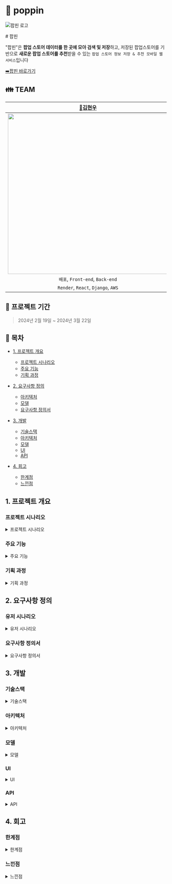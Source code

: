 # :pushpin: poppin
![팝핀 로고](https://github.com/limmyou/poppin/assets/145823967/3b759ff6-3757-4474-a767-b29cb5459d8b)

\# 팝핀

"팝핀"은 **팝업 스토어 데이터를 한 곳에 모아 검색 및 저장**하고, 저장된 팝업스토어를 기반으로 **새로운 팝업 스토어를 추천**받을 수 있는 `팝업 스토어 정보 저장 & 추천 모바일 웹 서비스`입니다

[:arrow_right:팝핀 바로가기](https://pop-pin.store/) 

:family: **TEAM**
---
|[:crown:김현우](https://github.com/kim-edwin)|[:smiley_cat:강희림](https://github.com/limmyou) |[:hatching_chick:장경민](https://github.com/wkdrudals)|[:rabbit:이윤아](https://github.com/YoooonaLee)|[:pizza:최민환](https://github.com/Hwannni)|
|:---:|:---:|:---:|:---:|:---:|
|<img width="500" src="https://github.com/limmyou/poppin/assets/145823967/de192276-80e5-43e6-962e-25f906ad28d6">|<img width="500" src="https://github.com/limmyou/poppin/assets/145823967/cb38a500-5672-40cc-a331-e518697b66aa">|<img width="500" src="https://github.com/limmyou/poppin/assets/145823967/cb38a500-5672-40cc-a331-e518697b66aa">|<img width="500" src="https://github.com/limmyou/poppin/assets/145823967/cb38a500-5672-40cc-a331-e518697b66aa">|<img width="500" src="https://github.com/limmyou/poppin/assets/145823967/de192276-80e5-43e6-962e-25f906ad28d6">|
|`배포`, `Front-end`, `Back-end`|`Data Cleansing`|`Back-end`|`Back-end`|`Back-end`|
|`Render`, `React`, `Django`, `AWS`|`MariaDB`|`Airflow`|` `|` `|

**:calendar: 프로젝트 기간**
---
> 2024년 2월 19일 ~ 2024년 3월 22일

**:page_facing_up: 목차**
---

- [1. 프로젝트 개요](#1.-프로젝트-개요)
  - [프로젝트 시나리오](#프로젝트-시나리오)
  - [주요 기능](#주요-기능)
  - [기획 과정](#기획-과정)
 
- [2. 요구사항 정의](#2.-요구사항-정의)
  - [아키텍처](#아키텍처)
  - [모델](#모델)
  - [요구사항 정의서](#요구사항-정의서)
    
- [3. 개발](#3.-개발)
  - [기술스택](#기술스택)
  - [아키텍처](#아키텍처)
  - [모델](#모델)
  - [UI](#ui)
  - [API](#api)

- [4. 회고](#4.-회고)
  - [한계점](#한계점)
  - [느낀점](#느낀점)

## 1. 프로젝트 개요
  ### 프로젝트 시나리오
<details><summary>프로젝트 시나리오</summary><br>


</details>

  ### 주요 기능
<details><summary>주요 기능</summary><br>

**:triangular_flag_on_post:팝업 스토어 정보** 
```
현재 진행중/예정중인 팝업 스토어 
- 팝업 스토어 상세 정보 
- 이용후기
- 원문 기사 이동
- 위시리스트
- URL 공유 
- 리포트 작성
- 지도 
```
**:mag_right:팝업 스토어 검색 기능** 
```
- 날짜 선택
- 지역 선택
- 실시간 인기 검색어
```
**:thumbsup:팝업 스토어 추천 기능** 
```
위치 기반 추천
콘텐츠 기반 추천 
사용자 기반 추천 
```
**:eyes:최근 조회한 스토어** 
```
최근 조회한 스토어 목록
```
**:hearts:위시리스트** 
```
좋아요 한 스토어 목록
```
</details>

  ### 기획 과정
<details><summary>기획 과정</summary><br>
  
1. Notion 문서 [확인하기](https://www.notion.so/bad6778516b340408f10a3f7def106a8?pvs=4)
![노션](https://github.com/kim-edwin/RepoHeart/assets/145823967/f1d5fa4b-fb96-41c5-8584-a5e47983c907)

2. WBS [확인하기](https://docs.google.com/spreadsheets/d/1B9ElpTqgXPPfNXbQ8e2fhkwKi8PkeVj9/edit#gid=1081654881)
<img width="755" alt="WBS" src="https://github.com/limmyou/poppin/assets/145823967/fb2bdbd4-bb63-4102-b4ce-1920d1e76e87">

</details>
 
## 2. 요구사항 정의
  ### 유저 시나리오
<details><summary>유저 시나리오</summary><br>

:raising_hand:**우리 서비스를 이용할 유저**
```


```
  
</details>

  ### 요구사항 정의서
<details><summary>요구사항 정의서</summary><br>

:arrow_right: 요구사항 정의서 [확인하기](https://docs.google.com/document/d/1JX9v3cqvaIEHgLycZyrtmindwnDn3m1oBwyAH20dLG4/edit?usp=sharing)

![요구사항정의서](https://github.com/kim-edwin/RepoHeart/assets/145823967/97d33827-04fb-42a7-abf8-654bb8510846)

</details>

## 3. 개발
  ### 기술스택
<details><summary>기술스택</summary><br>

**Environment**<br>
<img src="https://img.shields.io/badge/visualstudiocode-007ACC?style=for-the-badge&logo=visualstudiocode&logoColor=white">
<img src="https://img.shields.io/badge/amazonec2-FF9900?style=for-the-badge&logo=amazonec2&logoColor=white">
<img src="https://img.shields.io/badge/github-181717?style=for-the-badge&logo=github&logoColor=white">
<img src="https://img.shields.io/badge/notion-000000?style=for-the-badge&logo=notion&logoColor=white">


**Development**<br>
<img src="https://img.shields.io/badge/python-3776AB?style=for-the-badge&logo=python&logoColor=white"> 
<img src="https://img.shields.io/badge/django-092E20?style=for-the-badge&logo=django&logoColor=white">
<img src="https://img.shields.io/badge/apacheairflow-017CEE?style=for-the-badge&logo=apacheairflow&logoColor=white">
<img src="https://img.shields.io/badge/react-61DAFB?style=for-the-badge&logo=react&logoColor=white">

**Deployment**<br>
<img src="https://img.shields.io/badge/render-46E3B75?style=for-the-badge&logo=render&logoColor=white">

**DBMS**<br>
<img src="https://img.shields.io/badge/mariaDB-003545?style=for-the-badge&logo=mariaDB&logoColor=white">

</details>

  ### 아키텍처
<details><summary>아키텍처</summary><br>

:arrow_right: 시스템 아키텍처 [확인하기](https://repeated-sidewalk-fe0.notion.site/a9520cff59ec49a4bd9cdea24c70443b)
![시스템아키텍처](https://github.com/limmyou/poppin/assets/145823967/3ce205c4-453f-4fb9-8c0f-7689acec1f8d)

</details>

  ### 모델
<details><summary>모델</summary><br>

:arrow_right: 모델 설계서 [확인하기](https://repeated-sidewalk-fe0.notion.site/a65bc33b48dc488aac44eabf462dbadb)
![모델설계서](https://github.com/limmyou/poppin/assets/145823967/9e03d52a-9654-4073-8119-547078a114c1)

</details>

  ### UI
<details><summary>UI</summary><br>

:arrow_right: 화면 설계서 [확인하기](https://repeated-sidewalk-fe0.notion.site/5669337e534e4bf3992bddacb22ae52e)
![팝핀 UI1](https://github.com/limmyou/poppin/assets/145823967/0d4d81dc-6c6c-4d3d-a4bd-890a1db157a5)
![팝핀 UI2](https://github.com/limmyou/poppin/assets/145823967/427b6756-8f5f-4b4c-b821-75d944179a09)

</details>

  ### API
<details><summary>API</summary><br>

:arrow_right: API 정의서 [확인하기](https://repeated-sidewalk-fe0.notion.site/API-4deebee8804c43caa68b1657e631126e)
![API정의서](https://github.com/limmyou/poppin/assets/145823967/3247f7e8-37ff-4a97-b76b-721ec34028f7)

</details>
 
## 4. 회고
 ### 한계점
<details><summary>한계점</summary>

:crown:김현우 : 

:smiley_cat:강희림 : 

:hatching_chick:장경민 : 

:rabbit:이윤아 : 

:pizza:최민환 : 

</details>

 ### 느낀점
<details><summary>느낀점</summary>

:crown:김현우 : 

:smiley_cat:강희림 : 

:hatching_chick:장경민 : 

:rabbit:이윤아 : 

:pizza:최민환 : 

</details>
